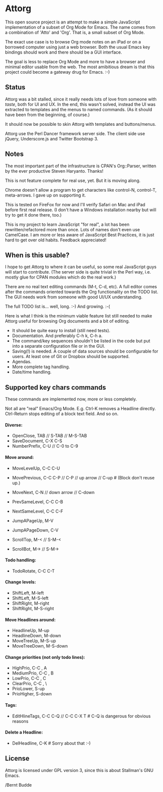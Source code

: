 Attorg
======

This open source project is an attempt to make a simple JavaScript implementation of a subset of Org Mode for Emacs. The name comes from a combination of 'Atto' and 'Org'. That is, a small subset of Org Mode.

The exact use case is to browse Org mode notes on an iPad or on a borrowed computer using just a web browser. Both the usual Emacs key bindings should work and there should be a GUI interface.

The goal is less to replace Org Mode and more to have a browser and minimal editor usable from the web. The most amibitious dream is that this project could become a gateway drug for Emacs. :-)

Status
------

Attorg was a bit stalled, since it really needs lots of love from someone with *taste*, both for UI and UX. In the end, this wasn't solved, instead the UI was extracted to templates and the menus to named commands. (As it should have been from the beginning, of course.)

It should now be possible to skin Attorg with templates and buttons/menus.

Attorg use the Perl Dancer framework server side. The client side use jQuery, Underscore.js and Twitter Bootstrap 3.


Notes
-----

The most important part of the infrastructure is CPAN's Org::Parser, written by the ever productive Steven Haryanto. Thanks!

This is not feature complete for real use, yet. But it is moving along.

Chrome doesn't allow a program to get characters like control-N, control-T, meta-arrows. I gave up on supporting it.

This is tested on FireFox for now and I'll verify Safari on Mac and iPad before first real release. (I don't have a Windows installation nearby but will try to get it done there, too.)

This is my project to learn JavaScript "for real", a lot has been rewritten/refactored more than once. Lots of names don't even use CamelCase. I am more or less aware of JavaScript Best Practices, it is just hard to get over old habits. Feedback appreciated!


When is this usable?
--------------------

I hope to get Attorg to where it can be useful, so some real JavaScript guys will start to contribute. (The server side is quite trivial in the Perl way, i.e. mostly glue for CPAN modules which do the real work.)

There are no real text editing commands (M-t, C-d, etc). A full editor comes after the commands oriented towards the Org functionality on the TODO list. The GUI needs work from someone with good UI/UX understanding.

The full TODO list is... well, long. :-) And growing. :-(

Here is what I think is the minimum viable feature list still needed to make Attorg useful for browsing Org documents and a bit of editing.

+ It should be quite easy to install (still need tests).
+ Documentation. And preferably C-h k, C-h a.
+ The command/key sequences shouldn't be listed in the code but put into a separate configuration file or in the GUI.
+ Saving(!) is needed. A couple of data sources should be configurable for users. At least one of Git or Dropbox should be supported.
+ Agendas.
+ More complete tag handling.
+ Date/time handling.


Supported key chars commands
----------------------------

These commands are implemented now, more or less completely.

Not all are "real" Emacs/Org Mode. E.g. Ctrl-K removes a Headline directly. Ctrl-Return stops editing of a block text field. And so on.


#### Diverse:

*  OpenClose,     TAB // S-TAB // M-S-TAB
*  SaveDocument,  C-X C-S
*  NumberPrefix,  C-U // C-0 to C-9


#### Move around:

*  MoveLevelUp,   C-C C-U
*  MovePrevious,  C-C C-P // C-P // up arrow // C-up # (Block don't reuse up.)
*  MoveNext,      C-N // down arrow // C-down
*  PrevSameLevel, C-C C-B
*  NextSameLevel, C-C C-F

*  JumpAPageUp,   M-V
*  JumpAPageDown, C-V

*  ScrollTop,     M-< // S-M-<
*  ScrollBot,     M-> // S-M->


#### Todo handling:

*  TodoRotate,    C-C C-T


#### Change levels:

*  ShiftLeft,     M-left
*  ShiftLeft,     M-S-left
*  ShiftRight,    M-right
*  ShiftRight,    M-S-right


#### Move Headlines around:

*  HeadlineUp,    M-up
*  HeadlineDown,  M-down
*  MoveTreeUp,    M-S-up
*  MoveTreeDown,  M-S-down


#### Change priorities (not only todo lines):

*  HighPrio,      C-C , A
*  MediumPrio,    C-C , B
*  LowPrio,       C-C , C
*  ClearPrio,     C-C , \
*  PrioLower,     S-up
*  PrioHigher,    S-down



#### Tags:

*  EditHlineTags, C-C C-Q // C-C C-X T  # C-Q is dangerous for obvious reasons


#### Delete a Headline:

*  DelHeadline,   C-K  # Sorry about that :-)


License
-------

Attorg is licensed under GPL version 3, since this is about Stallman's GNU Emacs.

/Bernt Budde
